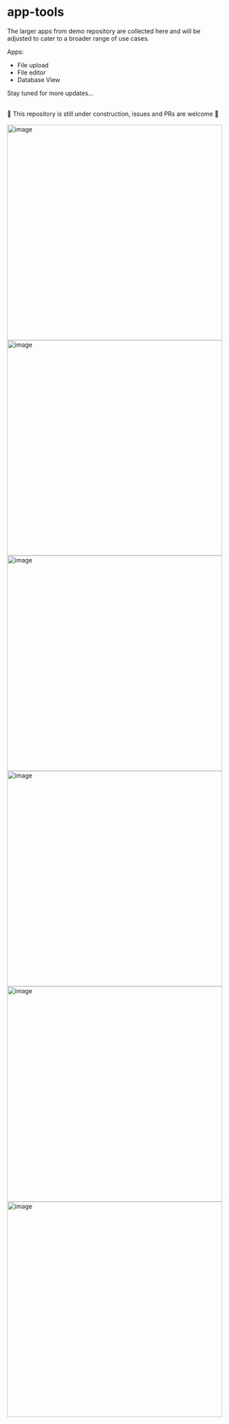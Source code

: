 # app-tools
The larger apps from demo repository are collected here and will be adjusted to cater to a broader range of use cases. <br>

Apps:
* File upload
* File editor
* Database View

Stay tuned for more updates...

<br>
🚧 This repository is still under construction, issues and PRs are welcome 🚧 <br>
<br>

<img width="500" alt="image" src="https://github.com/abap2UI5/app-tools/assets/102328295/bc176b4f-ce4a-46d9-8ed0-250054e0f3e5">
<br>
<img width="500" alt="image" src="https://github.com/abap2UI5/app-tools/assets/102328295/fe9df57f-1df3-4830-8a9b-2cef56ea9474">
<br>
<img width="500" alt="image" src="https://github.com/abap2UI5/app-tools/assets/102328295/41eb2bb7-8a3e-46d0-9938-712b6364baaa">
<br>
<img width="500" alt="image" src="https://github.com/abap2UI5/app-tools/assets/102328295/63b57853-e520-4f62-aeea-c972c9a34d7c">
<br>
<img width="500" alt="image" src="https://github.com/abap2UI5/app-tools/assets/102328295/60d980c4-720f-4f58-a96f-f6c4998ca464">
<br>
<img width="500" alt="image" src="https://github.com/abap2UI5/app-tools/assets/102328295/ef8d4dcd-6e25-4d7b-bb1b-17b1fa5738d9">
